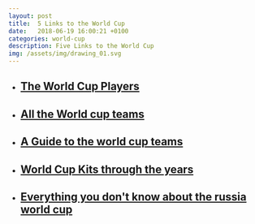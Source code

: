 ```yaml
---
layout: post
title:  5 Links to the World Cup
date:   2018-06-19 16:00:21 +0100
categories: world-cup
description: Five Links to the World Cup
img: /assets/img/drawing_01.svg
---
```

<ul>
    <li>
        <a href="https://www.theguardian.com/football/ng-interactive/2018/jun/05/world-cup-2018-complete-guide-players-ratings-goals-caps" target="_blank"><h2>The World Cup Players</h2>
        </a>
    </li>
    <li>
        <a href="https://www.fifa.com/worldcup/teams/" target="_blank"><h2>All the World cup teams</h2>
        </a>
    </li>
    <li>
        <a href="https://www.nytimes.com/2018/06/11/sports/world-cup-groups.html#click=https://t.co/jSkoTl7pvH" target="_blank"><h2>A Guide to the world cup teams</h2>
        </a>
    </li>
    <li>
        <a href="https://www.theguardian.com/football/ng-interactive/2018/jun/12/world-cup-kits-through-the-ages" target="_blank"><h2>World Cup Kits through the years</h2>
        </a>
    </li>
    <li>
        <a href="https://pca.st/Zw0d" target="_blank"><h2>Everything you don't know about the russia world cup</h2>
        </a>
    </li>
</ul>
